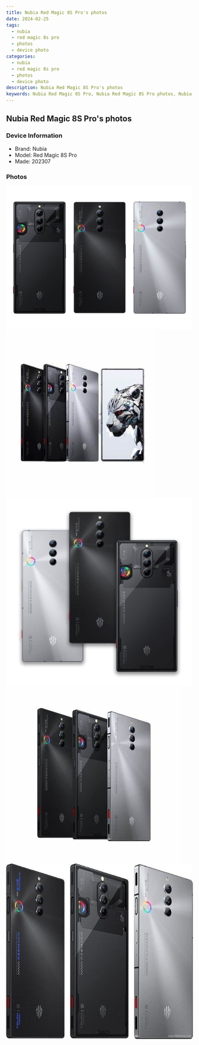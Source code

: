 ```yaml
---
title: Nubia Red Magic 8S Pro's photos
date: 2024-02-25
tags: 
  - nubia
  - red magic 8s pro
  - photos
  - device photo
categories: 
  - nubia
  - red magic 8s pro
  - photos
  - device photo
description: Nubia Red Magic 8S Pro's photos
keywords: Nubia Red Magic 8S Pro, Nubia Red Magic 8S Pro photos, Nubia Red Magic 8S Pro device photo
---
```


## Nubia Red Magic 8S Pro's photos

### Device Information

- Brand: Nubia
- Model: Red Magic 8S Pro
- Made: 202307

### Photos

![/images/best-assets/devices/nubia/nubia-red-magic-8s-pro/1.jpg](/images/best-assets/devices/nubia/nubia-red-magic-8s-pro/1.jpg)
![/images/best-assets/devices/nubia/nubia-red-magic-8s-pro/2.jpg](/images/best-assets/devices/nubia/nubia-red-magic-8s-pro/2.jpg)
![/images/best-assets/devices/nubia/nubia-red-magic-8s-pro/3.jpg](/images/best-assets/devices/nubia/nubia-red-magic-8s-pro/3.jpg)
![/images/best-assets/devices/nubia/nubia-red-magic-8s-pro/4.jpg](/images/best-assets/devices/nubia/nubia-red-magic-8s-pro/4.jpg)
![/images/best-assets/devices/nubia/nubia-red-magic-8s-pro/5.jpg](/images/best-assets/devices/nubia/nubia-red-magic-8s-pro/5.jpg)
